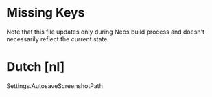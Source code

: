 # Missing Keys
Note that this file updates only during Neos build process and doesn't necessarily reflect the current state.

# Dutch [nl]
Settings.AutosaveScreenshotPath  

